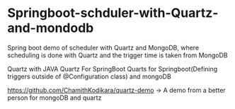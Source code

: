 # Springboot-schduler-with-Quartz-and-mondodb
Spring boot demo of scheduler with Quartz and MongoDB, where scheduling is done with Quartz and the trigger time is taken from MongoDB

Quartz with JAVA
Quartz For SpringBoot
Quarts for Springboot(Defining triggers outside of @Configuration class) and mongoDB

https://github.com/ChamithKodikara/quartz-demo  -> A demo from a better person for mongoDB and quartz
